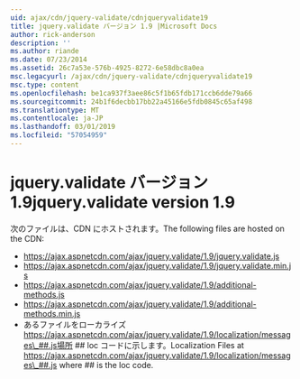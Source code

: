 ```yaml
---
uid: ajax/cdn/jquery-validate/cdnjqueryvalidate19
title: jquery.validate バージョン 1.9 |Microsoft Docs
author: rick-anderson
description: ''
ms.author: riande
ms.date: 07/23/2014
ms.assetid: 26c7a53e-576b-4925-8272-6e58dbc8a0ea
msc.legacyurl: /ajax/cdn/jquery-validate/cdnjqueryvalidate19
msc.type: content
ms.openlocfilehash: be1ca937f3aee86c5f1b65fdb171ccb6dde79a66
ms.sourcegitcommit: 24b1f6decbb17bb22a45166e5fdb0845c65af498
ms.translationtype: MT
ms.contentlocale: ja-JP
ms.lasthandoff: 03/01/2019
ms.locfileid: "57054959"
---
```

<a name="jqueryvalidate-version-19"></a><span data-ttu-id="610fc-102">jquery.validate バージョン 1.9</span><span class="sxs-lookup"><span data-stu-id="610fc-102">jquery.validate version 1.9</span></span>
====================
<span data-ttu-id="610fc-103">次のファイルは、CDN にホストされます。</span><span class="sxs-lookup"><span data-stu-id="610fc-103">The following files are hosted on the CDN:</span></span>

- https://ajax.aspnetcdn.com/ajax/jquery.validate/1.9/jquery.validate.js
- https://ajax.aspnetcdn.com/ajax/jquery.validate/1.9/jquery.validate.min.js
- https://ajax.aspnetcdn.com/ajax/jquery.validate/1.9/additional-methods.js
- https://ajax.aspnetcdn.com/ajax/jquery.validate/1.9/additional-methods.min.js
- <span data-ttu-id="610fc-104">あるファイルをローカライズ https://ajax.aspnetcdn.com/ajax/jquery.validate/1.9/localization/messages\_##.js場所 ## loc コードに示します。</span><span class="sxs-lookup"><span data-stu-id="610fc-104">Localization Files at https://ajax.aspnetcdn.com/ajax/jquery.validate/1.9/localization/messages\_##.js where ## is the loc code.</span></span>
